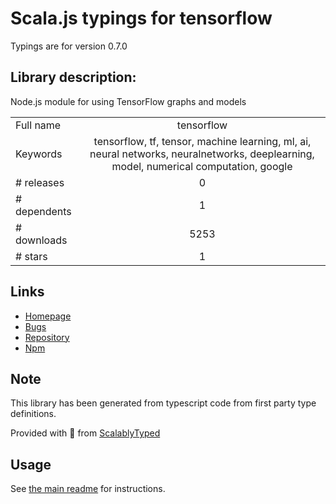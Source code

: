 
# Scala.js typings for tensorflow

Typings are for version 0.7.0

## Library description:
Node.js module for using TensorFlow graphs and models

|                    |                 |
| ------------------ | :-------------: |
| Full name          | tensorflow |
| Keywords           | tensorflow, tf, tensor, machine learning, ml, ai, neural networks, neuralnetworks, deeplearning, model, numerical computation, google |
| # releases         | 0 |
| # dependents       | 1 |
| # downloads        | 5253 |
| # stars            | 1 |

## Links
- [Homepage](https://github.com/nikhilk/node-tensorflow#readme)
- [Bugs](https://github.com/nikhilk/node-tensorflow/issues)
- [Repository](https://github.com/nikhilk/node-tensorflow)
- [Npm](https://www.npmjs.com/package/tensorflow)
    


## Note
This library has been generated from typescript code from first party type definitions.

Provided with :purple_heart: from [ScalablyTyped](https://github.com/oyvindberg/ScalablyTyped)

## Usage
See [the main readme](../../readme.md) for instructions.


